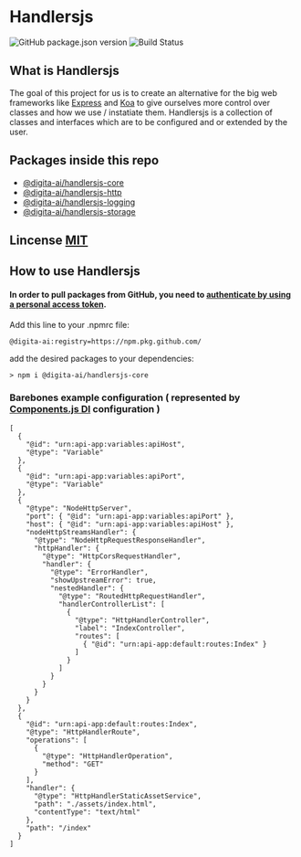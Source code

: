 # Handlersjs

![GitHub package.json version](https://img.shields.io/github/package-json/v/digita-ai/handlersjs)  	  ![Build Status](https://github.com/digita-ai/handlerjs/workflows/CI/badge.svg)

## What is Handlersjs

The goal of this project for us is to create an alternative for the big web frameworks like [Express](https://expressjs.com/) and [Koa](https://koajs.com/) to give ourselves more control over classes and how we use / instatiate them.
Handlersjs is a collection of classes and interfaces which are to be configured and or extended by the user.

## Packages inside this repo
 - [@digita-ai/handlersjs-core](https://github.com/digita-ai/handlersjs/tree/develop/packages/handlersjs-core)
 - [@digita-ai/handlersjs-http](https://github.com/digita-ai/handlersjs/tree/develop/packages/handlersjs-http)
 - [@digita-ai/handlersjs-logging](https://github.com/digita-ai/handlersjs/tree/develop/packages/handlersjs-logging)
 - [@digita-ai/handlersjs-storage](https://github.com/digita-ai/handlersjs/tree/develop/packages/handlersjs-storage)


## Lincense [MIT](https://github.com/digita-ai/handlersjs/blob/develop/LICENSE.md)
## How to use Handlersjs

#### In order to pull packages from GitHub, you need to [authenticate by using a personal access token](https://docs.github.com/en/packages/working-with-a-github-packages-registry/working-with-the-npm-registry).

Add this line to your .npmrc file:
```
@digita-ai:registry=https://npm.pkg.github.com/
```

add the desired packages to your dependencies:
```
> npm i @digita-ai/handlersjs-core
```

### Barebones example configuration ( represented by [Components.js DI](https://componentsjs.readthedocs.io/en/latest/) configuration )

```
[
  {
    "@id": "urn:api-app:variables:apiHost",
    "@type": "Variable"
  },
  {
    "@id": "urn:api-app:variables:apiPort",
    "@type": "Variable"
  },
  {
	"@type": "NodeHttpServer",
	"port": { "@id": "urn:api-app:variables:apiPort" },
	"host": { "@id": "urn:api-app:variables:apiHost" },
	"nodeHttpStreamsHandler": {
	  "@type": "NodeHttpRequestResponseHandler",
	  "httpHandler": {
		"@type": "HttpCorsRequestHandler",
		"handler": {
		  "@type": "ErrorHandler",
		  "showUpstreamError": true,
		  "nestedHandler": {
			"@type": "RoutedHttpRequestHandler",
			"handlerControllerList": [
			  {
				"@type": "HttpHandlerController",
				"label": "IndexController",
				"routes": [
				  { "@id": "urn:api-app:default:routes:Index" }
				]
			  }
			]
		  }
		}
	  }
	}
  },
  {
	"@id": "urn:api-app:default:routes:Index",
	"@type": "HttpHandlerRoute",
	"operations": [
	  {
		"@type": "HttpHandlerOperation",
		"method": "GET"
	  }
	],
	"handler": {
	  "@type": "HttpHandlerStaticAssetService",
	  "path": "./assets/index.html",
	  "contentType": "text/html"
	},
	"path": "/index"
  }
]
```